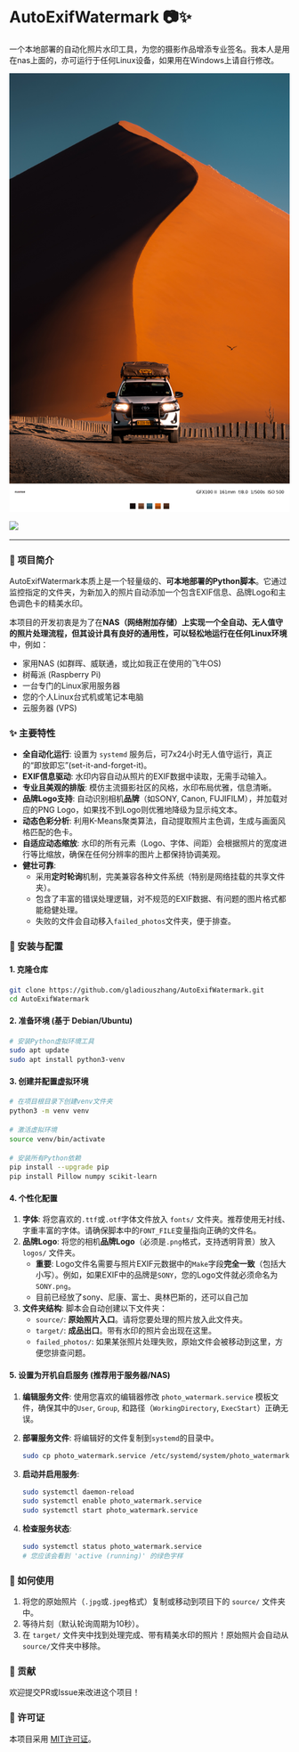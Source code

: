 # AutoExifWatermark 📷✨

一个本地部署的自动化照片水印工具，为您的摄影作品增添专业签名。我本人是用在nas上面的，亦可运行于任何Linux设备，如果用在Windows上请自行修改。


![](target\e338596223da2e06c3e3efb486654191.jpg)

![](target\IMG_20250330_160732_1.jpeg)

---

### 📖 项目简介

AutoExifWatermark本质上是一个轻量级的、**可本地部署的Python脚本**。它通过监控指定的文件夹，为新加入的照片自动添加一个包含EXIF信息、品牌Logo和主色调色卡的精美水印。

本项目的开发初衷是为了在**NAS（网络附加存储）**上实现一个全自动、无人值守的照片处理流程，但其设计具有良好的通用性，可以轻松地运行在**任何Linux环境**中，例如：

-   家用NAS (如群晖、威联通，或比如我正在使用的飞牛OS)
-   树莓派 (Raspberry Pi)
-   一台专门的Linux家用服务器
-   您的个人Linux台式机或笔记本电脑
-   云服务器 (VPS)

### ✨ 主要特性

- **全自动化运行**: 设置为 `systemd` 服务后，可7x24小时无人值守运行，真正的“即放即忘”(set-it-and-forget-it)。
- **EXIF信息驱动**: 水印内容自动从照片的EXIF数据中读取，无需手动输入。
- **专业且美观的排版**: 模仿主流摄影社区的风格，水印布局优雅，信息清晰。
- **品牌Logo支持**: 自动识别相机**品牌**（如SONY, Canon, FUJIFILM），并加载对应的PNG Logo，如果找不到Logo则优雅地降级为显示纯文本。
- **动态色彩分析**: 利用K-Means聚类算法，自动提取照片主色调，生成与画面风格匹配的色卡。
- **自适应动态缩放**: 水印的所有元素（Logo、字体、间距）会根据照片的宽度进行等比缩放，确保在任何分辨率的图片上都保持协调美观。
- **健壮可靠**: 
    - 采用**定时轮询**机制，完美兼容各种文件系统（特别是网络挂载的共享文件夹）。
    - 包含了丰富的错误处理逻辑，对不规范的EXIF数据、有问题的图片格式都能稳健处理。
    - 失败的文件会自动移入`failed_photos`文件夹，便于排查。

### 🔧 安装与配置

#### 1. 克隆仓库
```bash
git clone https://github.com/gladiouszhang/AutoExifWatermark.git
cd AutoExifWatermark
```

#### 2. 准备环境 (基于 Debian/Ubuntu)
```bash
# 安装Python虚拟环境工具
sudo apt update
sudo apt install python3-venv
```

#### 3. 创建并配置虚拟环境
```bash
# 在项目根目录下创建venv文件夹
python3 -m venv venv

# 激活虚拟环境
source venv/bin/activate

# 安装所有Python依赖
pip install --upgrade pip
pip install Pillow numpy scikit-learn
```

#### 4. 个性化配置

1.  **字体**: 将您喜欢的`.ttf`或`.otf`字体文件放入 `fonts/` 文件夹。推荐使用无衬线、字重丰富的字体。请确保脚本中的`FONT_FILE`变量指向正确的文件名。
2.  **品牌Logo**: 将您的相机**品牌Logo**（必须是`.png`格式，支持透明背景）放入 `logos/` 文件夹。
    - **重要**: Logo文件名需要与照片EXIF元数据中的`Make`字段**完全一致**（包括大小写）。例如，如果EXIF中的品牌是`SONY`，您的Logo文件就必须命名为`SONY.png`。
    - 目前已经放了sony、尼康、富士、奥林巴斯的，还可以自己加
3.  **文件夹结构**: 脚本会自动创建以下文件夹：
    - `source/`: **原始照片入口**。请将您要处理的照片放入此文件夹。
    - `target/`: **成品出口**。带有水印的照片会出现在这里。
    - `failed_photos/`: 如果某张照片处理失败，原始文件会被移动到这里，方便您排查问题。

#### 5. 设置为开机自启服务 (推荐用于服务器/NAS)

1.  **编辑服务文件**: 使用您喜欢的编辑器修改 `photo_watermark.service` 模板文件，确保其中的`User`, `Group`, 和路径（`WorkingDirectory`, `ExecStart`）正确无误。

2.  **部署服务文件**: 将编辑好的文件复制到`systemd`的目录中。
    ```bash
    sudo cp photo_watermark.service /etc/systemd/system/photo_watermark.service
    ```

3.  **启动并启用服务**:
    ```bash
    sudo systemctl daemon-reload
    sudo systemctl enable photo_watermark.service
    sudo systemctl start photo_watermark.service
    ```

4.  **检查服务状态**:
    ```bash
    sudo systemctl status photo_watermark.service
    # 您应该会看到 'active (running)' 的绿色字样
    ```

### 🚀 如何使用

1.  将您的原始照片（`.jpg`或`.jpeg`格式）复制或移动到项目下的 `source/` 文件夹中。
2.  等待片刻（默认轮询周期为10秒）。
3.  在 `target/` 文件夹中找到处理完成、带有精美水印的照片！原始照片会自动从`source/`文件夹中移除。

### 🤝 贡献

欢迎提交PR或Issue来改进这个项目！

### 📜 许可证

本项目采用 [MIT许可证](LICENSE)。
